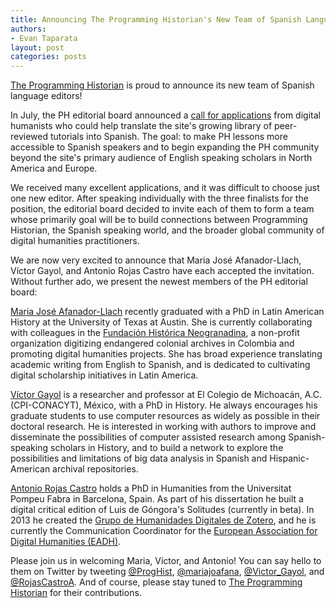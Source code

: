 ```yaml
---
title: Announcing The Programming Historian's New Team of Spanish Language Editors
authors:
- Evan Taparata
layout: post
categories: posts
---
```


[The Programming Historian](/) is proud to announce its new team of Spanish language editors! 

In July, the PH editorial board announced a [call for applications](http://programminghistorian.org/posts/spanish-editor) from digital humanists who could help translate the site's growing library of peer-reviewed tutorials into Spanish. The goal: to make PH lessons more accessible to Spanish speakers and to begin expanding the PH community beyond the site's primary audience of English speaking scholars in North America and Europe. 

We received many excellent applications, and it was difficult to choose just one new editor. After speaking individually with the three finalists for the position, the editorial board decided to invite each of them to form a team whose primarily goal will be to build connections between Programming Historian, the Spanish speaking world, and the broader global community of digital humanities practitioners.

We are now very excited to announce that Maria José Afanador-Llach, Víctor Gayol, and Antonio Rojas Castro have each accepted the invitation. Without further ado, we present the newest members of the PH editorial board:  

[Maria José Afanador-Llach](https://twitter.com/mariajoafana) recently graduated with a PhD in Latin American History at the University of Texas at Austin. She is currently collaborating with colleagues in the [Fundación Histórica Neogranadina](http://neogranadina.org/en/), a non-profit organization digitizing endangered colonial archives in Colombia and promoting digital humanities projects. She has broad experience translating academic writing from English to Spanish, and is dedicated to cultivating digital scholarship initiatives in Latin America.

[Víctor Gayol](https://twitter.com/victor_gayol) is a researcher and professor at El Colegio de Michoacán, A.C. (CPI-CONACYT), México, with a PhD in History. He always encourages his graduate students to use computer resources as widely as possible in their doctoral research. He is interested in working with authors to improve and disseminate the possibilities of computer assisted research among Spanish-speaking scholars in History, and to build a network to explore the possibilities and limitations of big data analysis in Spanish and Hispanic-American archival repositories.

[Antonio Rojas Castro](https://twitter.com/RojasCastroA) holds a PhD in Humanities from the Universitat Pompeu Fabra in Barcelona, Spain. As part of his dissertation he built a digital critical edition of Luis de Góngora's Solitudes (currently in beta). In 2013 he created the [Grupo de Humanidades Digitales de Zotero](https://www.zotero.org/groups/humanidades_digitales), and he is currently the Communication Coordinator for the [European Association for Digital Humanities (EADH)](http://eadh.org/).

Please join us in welcoming Maria, Víctor, and Antonio! You can say hello to them on Twitter by tweeting [@ProgHist](https://twitter.com/proghist), [@mariajoafana](https://twitter.com/mariajoafana), [@Victor_Gayol](https://twitter.com/victor_gayol), and [@RojasCastroA](https://twitter.com/RojasCastroA). And of course, please stay tuned to [The Programming Historian](http://programminghistorian.org/) for their contributions. 
